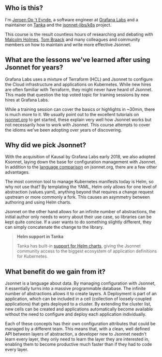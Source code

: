 ## Who is this?

I'm [Jeroen Op 't Eynde](http://simplistic.be), a software engineer at [Grafana
Labs](https://grafana.com) and a maintainer on [Tanka](https://tanka.dev) and the
[jsonnet-libs/k8s](https://github.com/jsonnet-libs/k8s) project.

This course is the result countless hours of researching and debating with [Malcolm
Holmes](https://github.com/malcolmholmes), [Tom Braack](https://shorez.de/) and many
colleagues and community members on how to maintain and write more effective Jsonnet.

## What are the lessons we've learned after using Jsonnet for years?

Grafana Labs uses a mixture of Terraform (HCL) and Jsonnet to configure the Cloud
infrastructure and applications on Kubernetes. While new hires are often familiar with
Terraform, they might never have heard of Jsonnet. This made that question the top voted
topic for training sessions by new hires at Grafana Labs.

While a training session can cover the basics or highlights in ~30min, there is much more
to it. We usually point out to the excellent tutorials on
[jsonnet.org](https://jsonnet.org/learning/tutorial.html) to get started, these explain
very well how Jsonnet works but not necessarily how to work with Jsonnet. This course
attempts to cover the idioms we've been adopting over years of discovering.

## Why did we pick Jsonnet?

With the acquisition of Kausal by Grafana Labs early 2018, we also adopted Ksonnet,
laying down the base for configuration management with Jsonnet. In addition to the
[language comparison](https://jsonnet.org/articles/comparisons.html) on jsonnet.org,
there are a few other advantages.

The most common tool to manage Kubernetes manifests today is Helm, so why not use that?
By templating the YAML, Helm only allows for one
level of abstraction (values.yaml), anything beyond that requires a change request
upstream or more commonly a fork. This causes an asymmetry between authoring and
using Helm charts.

Jsonnet on the other hand allows for an infinite number of abstractions, the initial
author only needs to worry about their use case, so libraries can be kept quite concise.
If a user wants to do something slightly different, they can simply concatenate the
change to the library.

> **Helm support in Tanka**
>
> Tanka has built-in [support for Helm charts](https://tanka.dev/helm#helm-support),
> giving the Jsonnet community access to the biggest ecosystem of application definitions
> for Kubernetes.

## What benefit do we gain from it?

Jsonnet is a language about data. By managing configuration with Jsonnet, it essentially
turns into a massive programmable database. The infinite number of abstractions allows it to
create layers. A Deployment is part of an application, which can be included in a cell
(collection of loosely-coupled applications) that gets deployed to a cluster. By extending
the cluster list, new cells can be created and applications automatically become available
without the need to configure and deploy each application individually.

Each of these concepts has their own configuration attributes that could be managed by
a different team. This means that, with a clean, well defined API between layers of
abstraction, a developer new to Jsonnet needn't learn every layer, they only need to
learn the layer they are interested in, enabling them to become productive much faster
than if they had to code every layer.
